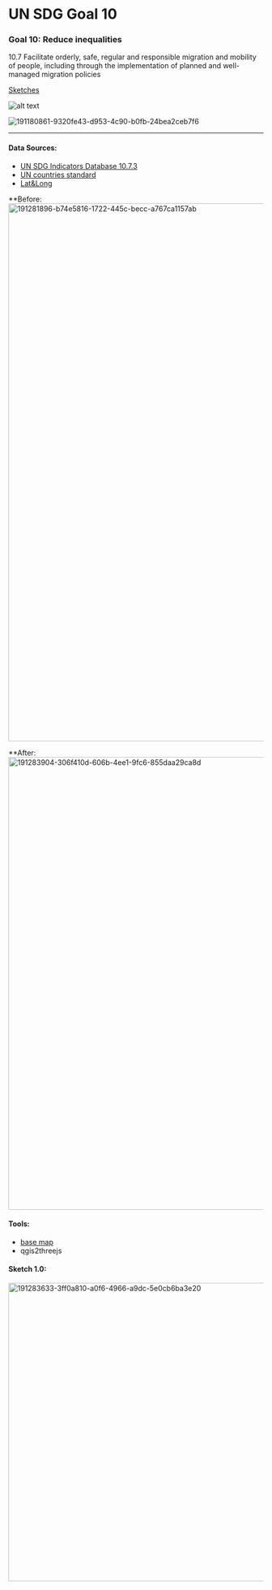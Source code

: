 # UN SDG Goal 10
### Goal 10: Reduce inequalities
10.7 Facilitate orderly, safe, regular and responsible migration and mobility of people, including through the implementation of planned and well-managed migration policies

[Sketches](https://github.com/miaomiaorepo/Major-Studio1/blob/main/01B-sketch/ReadMe.md)

![alt text](https://user-images.githubusercontent.com/19495692/191180861-9320fe43-d953-4c90-b0fb-24bea2ceb7f6.jpg)

![191180861-9320fe43-d953-4c90-b0fb-24bea2ceb7f6](https://user-images.githubusercontent.com/19495692/192507036-fc3ad07f-0a2b-4d04-a9aa-81d565f5b589.jpeg)

***
#### Data Sources:
* [UN SDG Indicators Database 10.7.3](https://unstats.un.org/sdgs/dataportal/database)
* [UN countries standard](https://unstats.un.org/unsd/methodology/m49/)
* [Lat&Long](https://developers.google.com/public-data/docs/canonical/countries_csv)

**Before:
<img width="1060" alt="191281896-b74e5816-1722-445c-becc-a767ca1157ab" src="https://user-images.githubusercontent.com/19495692/192507259-80f4a38e-aa0c-4f24-89c9-5d0a35511e18.png">

**After:
<img width="892" alt="191283904-306f410d-606b-4ee1-9fc6-855daa29ca8d" src="https://user-images.githubusercontent.com/19495692/192507304-76a9ef73-ce6b-4ed4-87b2-c802c05a528e.png">


#### Tools:
* [base map](https://api.mapbox.com/styles/v1/meishuke839/ckg1ufusm05sr19p07305vx5j.html?fresh=true&title=copy&access_token=pk.eyJ1IjoibWVpc2h1a2U4MzkiLCJhIjoiY2tnMXVmMWJ5MDJldDMybGlsMDZ5djJmNiJ9.1jMRjBhk0-71kF9w0FDeIA#1.07/-13.2/-43.8)
* qgis2threejs

#### Sketch 1.0:
<img width="588" alt="191283633-3ff0a810-a0f6-4966-a9dc-5e0cb6ba3e20" src="https://user-images.githubusercontent.com/19495692/192507569-2f02c718-8e3b-42d2-a2a4-ca4f1493b635.png">
